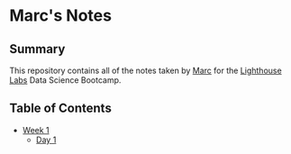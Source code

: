 # Marc's Notes

## Summary 

This repository contains all of the notes taken by [Marc](https://github.com/mantoni0) for the [Lighthouse Labs](https://www.lighthouselabs.ca/) Data Science Bootcamp.

## Table of Contents

* [Week 1](/Week_1)
    * [Day 1](/Week_1/Day_1)
